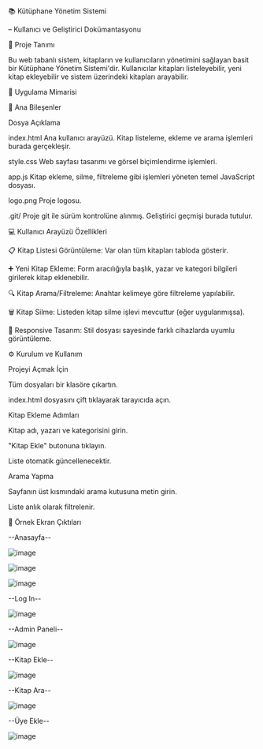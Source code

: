 📚 Kütüphane Yönetim Sistemi

– Kullanıcı ve Geliştirici Dokümantasyonu


📌 Proje Tanımı

Bu web tabanlı sistem, kitapların ve kullanıcıların yönetimini sağlayan basit bir Kütüphane Yönetim Sistemi'dir. Kullanıcılar kitapları listeleyebilir, yeni kitap ekleyebilir ve sistem üzerindeki kitapları arayabilir.

🧱 Uygulama Mimarisi

📄 Ana Bileşenler

Dosya	Açıklama

index.html	Ana kullanıcı arayüzü. Kitap listeleme, ekleme ve arama işlemleri burada gerçekleşir.

style.css	Web sayfası tasarımı ve görsel biçimlendirme işlemleri.

app.js	Kitap ekleme, silme, filtreleme gibi işlemleri yöneten temel JavaScript dosyası.

logo.png	Proje logosu.

.git/	Proje git ile sürüm kontrolüne alınmış. Geliştirici geçmişi burada tutulur.


💻 Kullanıcı Arayüzü Özellikleri

📋 Kitap Listesi Görüntüleme: Var olan tüm kitapları tabloda gösterir.


➕ Yeni Kitap Ekleme: Form aracılığıyla başlık, yazar ve kategori bilgileri girilerek kitap eklenebilir.


🔍 Kitap Arama/Filtreleme: Anahtar kelimeye göre filtreleme yapılabilir.


🗑️ Kitap Silme: Listeden kitap silme işlevi mevcuttur (eğer uygulanmışsa).


🎨 Responsive Tasarım: Stil dosyası sayesinde farklı cihazlarda uyumlu görüntüleme.


⚙️ Kurulum ve Kullanım

Projeyi Açmak İçin


Tüm dosyaları bir klasöre çıkartın.


index.html dosyasını çift tıklayarak tarayıcıda açın.


Kitap Ekleme Adımları


Kitap adı, yazarı ve kategorisini girin.


"Kitap Ekle" butonuna tıklayın.


Liste otomatik güncellenecektir.


Arama Yapma


Sayfanın üst kısmındaki arama kutusuna metin girin.


Liste anlık olarak filtrelenir.



📸 Örnek Ekran Çıktıları


--Anasayfa--

![image](https://github.com/user-attachments/assets/8b8bbac8-fdcb-4c42-bd52-920ee67ad4b3)

![image](https://github.com/user-attachments/assets/3bf3d6ad-448d-4cbd-aa2b-e75617af0b54)

![image](https://github.com/user-attachments/assets/d7eb8086-802a-4f91-b08f-697b33bd6465)

--Log In--

![image](https://github.com/user-attachments/assets/500666e4-e1bf-4568-9faf-782a91a26366)

--Admin Paneli--

![image](https://github.com/user-attachments/assets/826f1e4e-4f7a-4350-9274-ed0c3d9453d0)


--Kitap Ekle--

![image](https://github.com/user-attachments/assets/b43a827b-e7da-4361-b97a-83cdccea62bd)

--Kitap Ara--

![image](https://github.com/user-attachments/assets/a097b32b-dba2-4d8f-be54-70f8a95681e8)

--Üye Ekle--

![image](https://github.com/user-attachments/assets/b76990fb-8a06-4ab5-a9a2-27e0d173a9c6)







